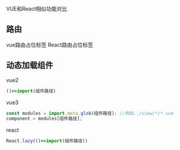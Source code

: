 VUE和React相似功能对比


## 路由

vue路由占位标签<router-view>
React路由占位标签<Route>


## 动态加载组件

vue2
```js
()=>import(组件路径)
```
vue3

```js
const modules = import.meta.glob(组件路径); //例如../view/*/*.vue
component = modules[组件路径];
```
react
```js
React.lazy(()=>import(组件路径))
```